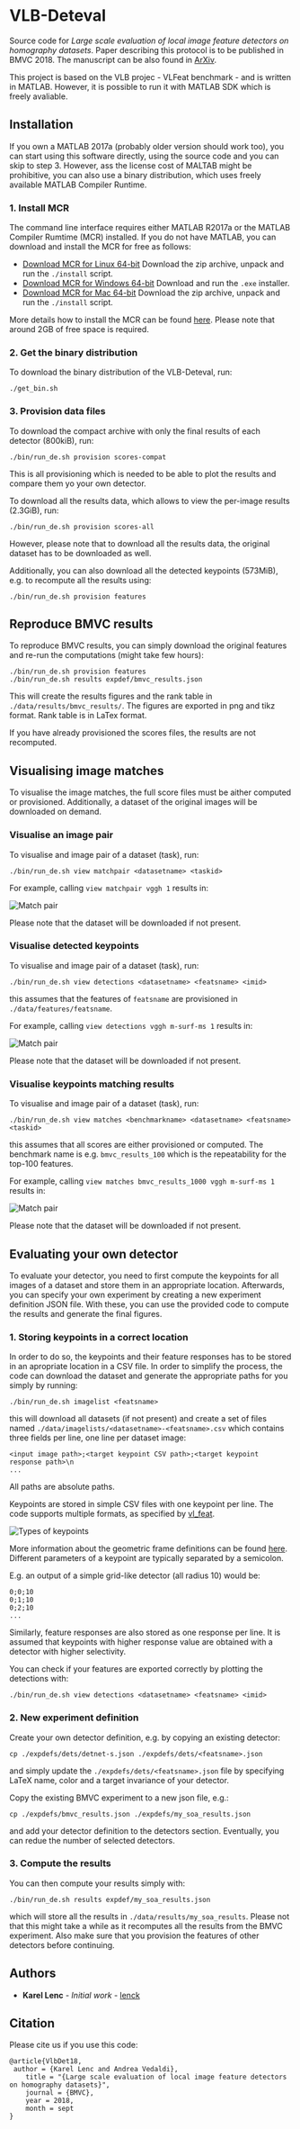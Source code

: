 # VLB-Deteval

Source code for *Large scale evaluation of local image feature detectors on homography datasets*. Paper describing this protocol is to be published in BMVC 2018. The manuscript can be also found in [ArXiv](https://arxiv.org/abs/1807.07939).

This project is based on the VLB projec - VLFeat benchmark - and is written in MATLAB. However, it is possible to run it with MATLAB SDK which is freely avaliable.


## Installation
If you own a MATLAB 2017a (probably older version should work too), you can start using this software directly, using the source code and you can skip to step 3.
However, ass the license cost of MALTAB might be prohibitive, you can also use a binary distribution, which uses freely available MATLAB Compiler Runtime.

<a id=install-mcr></a>

### 1. Install MCR
The command line interface requires either MATLAB R2017a or the MATLAB Compiler Rumtime (MCR) installed. If you do not have MATLAB, you can download and install the MCR for free as follows:

* [Download MCR for Linux 64-bit](http://www.mathworks.com/supportfiles/downloads/R2016a/deployment_files/R2017a/installers/glnxa64/MCR_R2017a_glnxa64_installer.zip)
Download the zip archive, unpack and run the `./install` script.
* [Download MCR for Windows 64-bit](http://www.mathworks.com/supportfiles/downloads/R2016a/deployment_files/R2017a/installers/win64/MCR_R2017a_win64_installer.exe)
Download and run the `.exe` installer.
* [Download MCR for Mac 64-bit](http://www.mathworks.com/supportfiles/downloads/R2016a/deployment_files/R2017a/installers/maci64/MCR_R2017a_maci64_installer.zip)
Download the zip archive, unpack and run the `./install` script.

More details how to install the MCR can be found [here](http://www.mathworks.com/products/compiler/mcr/).
Please note that around 2GB of free space is required.

### 2. Get the binary distribution
To download the binary distribution of the VLB-Deteval, run:
```
./get_bin.sh
```

### 3. Provision data files
To download the compact archive with only the final results of each detector (800kiB), run:
```
./bin/run_de.sh provision scores-compat
```
This is all provisioning which is needed to be able to plot the results and compare them yo your own detector.


To download all the results data, which allows to view the per-image results (2.3GiB), run:
```
./bin/run_de.sh provision scores-all
```
However, please note that to download all the results data, the original dataset has to be downloaded as well.


Additionally, you can also download all the detected keypoints (573MiB), e.g. to recompute all the results using:
```
./bin/run_de.sh provision features
```

## Reproduce BMVC results
To reproduce BMVC results, you can simply download the original features and
re-run the computations (might take few hours):
```
./bin/run_de.sh provision features
./bin/run_de.sh results expdef/bmvc_results.json
```

This will create the results figures and the rank table in `./data/results/bmvc_results/`.
The figures are exported in png and tikz format. Rank table is in LaTex format.

If you have already provisioned the scores files, the results are not recomputed.

## Visualising image matches
To visualise the image matches, the full score files must be aither computed or provisioned.
Additionally, a dataset of the original images will be downloaded on demand.

### Visualise an image pair
To visualise and image pair of a dataset (task), run:
```
./bin/run_de.sh view matchpair <datasetname> <taskid>
```

For example, calling `view matchpair vggh 1` results in:

![Match pair](./images/matchpair.png)

Please note that the dataset will be downloaded if not present.


### Visualise detected keypoints
To visualise and image pair of a dataset (task), run:
```
./bin/run_de.sh view detections <datasetname> <featsname> <imid>
```
this assumes that the features of `featsname` are provisioned in `./data/features/featsname`.

For example, calling `view detections vggh m-surf-ms 1` results in:

![Match pair](./images/detections.png)

Please note that the dataset will be downloaded if not present.


### Visualise keypoints matching results
To visualise and image pair of a dataset (task), run:
```
./bin/run_de.sh view matches <benchmarkname> <datasetname> <featsname> <taskid>
```
this assumes that all scores are either provisioned or computed. The benchmark name
is e.g. `bmvc_results_100` which is the repeatability for the top-100 features.

For example, calling `view matches bmvc_results_1000 vggh m-surf-ms 1` results in:

![Match pair](./images/matches.png)

Please note that the dataset will be downloaded if not present.




## Evaluating your own detector
To evaluate your detector, you need to first compute the keypoints for all images of a dataset and store them in an appropriate location.
Afterwards, you can specify your own experiment by creating a new experiment definition JSON file.
With these, you can use the provided code to compute the results and generate the final figures.

### 1. Storing keypoints in a correct location
In order to do so, the keypoints and their feature responses has to be stored in an apropriate location
in a CSV file.
In order to simplify the process, the code can download the dataset and generate the appropriate paths for you
simply by running:
```
./bin/run_de.sh imagelist <featsname>
```
this will download all datasets (if not present) and create a set of files named
`./data/imagelists/<datasetname>-<featsname>.csv`
which contains three fields per line, one line per dataset image:
```
<input image path>;<target keypoint CSV path>;<target keypoint response path>\n
...

``` 
All paths are absolute paths.

Keypoints are stored in simple CSV files with one keypoint per line.
The code supports multiple formats,
as specified by [vl_feat](http://www.vlfeat.org/matlab/vl_plotframe.html).

![Types of keypoints](./images/frame-types.png)

More information about the geometric frame definitions can be found [here](http://www.vlfeat.org/api/covdet-fundamentals.html).
Different parameters of a keypoint are typically separated by a semicolon.

E.g. an output of a simple grid-like detector (all radius 10) would be:
```
0;0;10
0;1;10
0;2;10
...
```

Similarly, feature responses are also stored as one response per line.
It is assumed that keypoints with higher response value are obtained with a detector with higher selectivity.

You can check if your features are exported correctly by plotting the detections with:
```
./bin/run_de.sh view detections <datasetname> <featsname> <imid>
```


### 2. New experiment definition
Create your own detector definition, e.g. by copying an existing detector:
```
cp ./expdefs/dets/detnet-s.json ./expdefs/dets/<featsname>.json
```
and simply update the `./expdefs/dets/<featsname>.json` file by specifying
LaTeX name, color and a target invariance of your detector.

Copy the existing BMVC experiment to a new json file, e.g.:
```
cp ./expdefs/bmvc_results.json ./expdefs/my_soa_results.json
```
and add your detector definition to the detectors section. Eventually, you
can redue the number of selected detectors.

### 3. Compute the results
You can then compute your results simply with:
```
./bin/run_de.sh results expdef/my_soa_results.json
```
which will store all the results in `./data/results/my_soa_results`.
Please not that this might take a while as it recomputes all the results
from the BMVC experiment. Also make sure that you provision the features
of other detectors before continuing.


## Authors

* **Karel Lenc** - *Initial work* - [lenck](https://github.com/lenck)

## Citation

Please cite us if you use this code:

```
@article{VlbDet18,
 author = {Karel Lenc and Andrea Vedaldi},
    title = "{Large scale evaluation of local image feature detectors on homography datasets}",
    journal = {BMVC},
    year = 2018,
    month = sept
}
```
